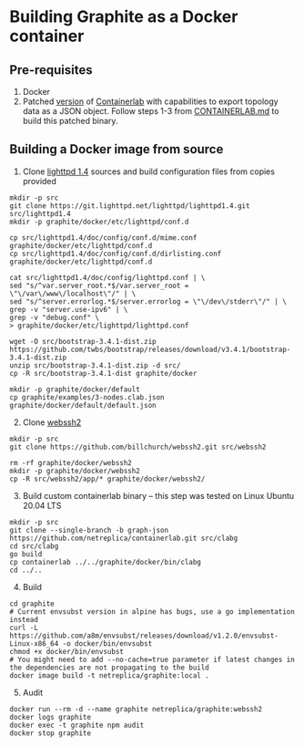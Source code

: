 # Building Graphite as a Docker container

## Pre-requisites

1. Docker
2. Patched [version](https://github.com/netreplica/containerlab/tree/graph-json) of [Containerlab](https://github.com/srl-labs/containerlab) with capabilities to export topology data as a JSON object. Follow steps 1-3 from [CONTAINERLAB.md](CONTAINERLAB.md) to build this patched binary.

## Building a Docker image from source

1. Clone [lighttpd 1.4](https://git.lighttpd.net/lighttpd/lighttpd1.4) sources and build configuration files from copies provided

  ```Shell
  mkdir -p src
  git clone https://git.lighttpd.net/lighttpd/lighttpd1.4.git src/lighttpd1.4
  mkdir -p graphite/docker/etc/lighttpd/conf.d

  cp src/lighttpd1.4/doc/config/conf.d/mime.conf graphite/docker/etc/lighttpd/conf.d
  cp src/lighttpd1.4/doc/config/conf.d/dirlisting.conf graphite/docker/etc/lighttpd/conf.d

  cat src/lighttpd1.4/doc/config/lighttpd.conf | \
  sed "s/^var.server_root.*$/var.server_root = \"\/var\/www\/localhost\"/" | \
  sed "s/^server.errorlog.*$/server.errorlog = \"\/dev\/stderr\"/" | \
  grep -v "server.use-ipv6" | \
  grep -v "debug.conf" \
  > graphite/docker/etc/lighttpd/lighttpd.conf
  
  wget -O src/bootstrap-3.4.1-dist.zip https://github.com/twbs/bootstrap/releases/download/v3.4.1/bootstrap-3.4.1-dist.zip
  unzip src/bootstrap-3.4.1-dist.zip -d src/
  cp -R src/bootstrap-3.4.1-dist graphite/docker

  mkdir -p graphite/docker/default
  cp graphite/examples/3-nodes.clab.json graphite/docker/default/default.json
  ````
  
2. Clone [webssh2](https://github.com/billchurch/WebSSH2)

  ```Shell
  mkdir -p src
  git clone https://github.com/billchurch/webssh2.git src/webssh2

  rm -rf graphite/docker/webssh2
  mkdir -p graphite/docker/webssh2
  cp -R src/webssh2/app/* graphite/docker/webssh2/
  ````

3. Build custom containerlab binary – this step was tested on Linux Ubuntu 20.04 LTS

  ```Shell
  mkdir -p src
  git clone --single-branch -b graph-json https://github.com/netreplica/containerlab.git src/clabg
  cd src/clabg
  go build
  cp containerlab ../../graphite/docker/bin/clabg
  cd ../..
  ````

4. Build

  ```Shell
  cd graphite
  # Current envsubst version in alpine has bugs, use a go implementation instead
  curl -L https://github.com/a8m/envsubst/releases/download/v1.2.0/envsubst-Linux-x86_64 -o docker/bin/envsubst
  chmod +x docker/bin/envsubst
  # You might need to add --no-cache=true parameter if latest changes in the dependencies are not propagating to the build
  docker image build -t netreplica/graphite:local .
  ````
  
5. Audit

  ```Shell
  docker run --rm -d --name graphite netreplica/graphite:webssh2
  docker logs graphite
  docker exec -t graphite npm audit
  docker stop graphite
  ````
